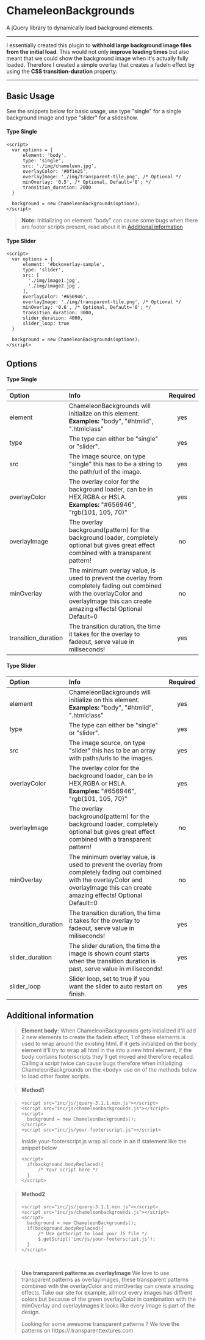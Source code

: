 ChameleonBackgrounds
===================
A jQuery library to dynamically load background elements.

------------
I essentially created this plugin to **withhold large background image files from the initial load**.
This would not only **improve loading times** but also meant that we could show the background image when it's actually fully loaded.
Therefore I created a simple overlay that creates a fadeIn effect by using the **CSS transition-duration** property.

----------


Basic Usage
-------------

See the snippets below for basic usage, use type "single" for a single background image and type "slider" for a slideshow.


#### <i class="icon-code"></i>Type Single
```
<script>
  var options = {
      element: 'body',
      type: 'single',
      src: './img/chameleon.jpg',
      overlayColor: '#0f1e25',
      overlayImage: './img/transparent-tile.png', /* Optional */
      minOverlay: '0.5', /* Optional, Default='0'; */
      transition_duration: 2000
  }

  background = new ChameleonBackgrounds(options);
</script>
```

> **Note:**
> Initializing on element "body" can cause some bugs when there are footer scripts present, read about it in [<i class="icon-folder-open"></i> Additional information](#additionalinformation)


#### <i class="icon-code"></i>Type Slider
```
<script>
  var options = {
      element: '#bckoverlay-sample',
      type: 'slider',
      src: [
        './img/image1.jpg',
        './img/image2.jpg',
      ],
      overlayColor: '#656946',
      overlayImage: './img/transparent-tile.png', /* Optional */
      minOverlay: '0.6', /* Optional, Default='0'; */
      transition_duration: 3000,
      slider_duration: 4000,
      slider_loop: true
  }

  background = new ChameleonBackgrounds(options);
</script>
```

Options
-------------------
#### <i class="icon-file"></i>Type Single
| Option   | Info  | Required   |
| :------- | :---- | :--------: |
| element  | ChameleonBackgrounds will initialize on this element.<br/> **Examples:** "body", "#htmlid", ".htmlclass" |  yes       |
| type     | The type can either be "single" or "slider". |  yes       |
| src      | The image source, on type "single" this has to be a string to the path/url of the image. |  yes       |
| overlayColor | The overlay color for the background loader, can be in HEX,RGBA or HSLA.<br /> **Examples:** "#656946", "rgb(101, 105, 70)"  |  yes       |
| overlayImage | The overlay background(pattern) for the background loader, completely optional but gives great effect combined with a transparent pattern! |  no       |
| minOverlay   | The minimum overlay value, is used to prevent the overlay from completely fading out combined with the overlayColor and overlayImage this can create amazing effects! Optional Default=0  |  no   |
| transition_duration   | The transition duration, the time it takes for the overlay to fadeout, serve value in miliseconds!  |  yes       |

#### <i class="icon-file"></i>Type Slider
| Option   | Info  | Required   |
| :------- | :---- | :--------: |
| element  | ChameleonBackgrounds will initialize on this element.<br/> **Examples:** "body", "#htmlid", ".htmlclass" |  yes       |
| type     | The type can either be "single" or "slider". |  yes       |
| src      | The image source, on type "slider" this has to be an array with paths/urls to the images. |  yes       |
| overlayColor | The overlay color for the background loader, can be in HEX,RGBA or HSLA.<br /> **Examples:** "#656946", "rgb(101, 105, 70)"  |  yes       |
| overlayImage | The overlay background(pattern) for the background loader, completely optional but gives great effect combined with a transparent pattern! |  no       |
| minOverlay   | The minimum overlay value, is used to prevent the overlay from completely fading out combined with the overlayColor and overlayImage this can create amazing effects! Optional Default=0  |  no   |
| transition_duration   | The transition duration, the time it takes for the overlay to fadeout, serve value in miliseconds!  |  yes       |
| slider_duration  | The slider duration, the time the image is shown count starts when the transition duration is past, serve value in miliseconds!  |  yes   |
| slider_loop| Slider loop, set to true if you want the slider to auto restart on finish.  |  yes       |

<a name="additionalinformation"></a>Additional information
-------------------
> **Element body:**
> When ChameleonBackgrounds gets initialized it'll add 2 new elements to create the fadein effect, 1 of these elements is used to wrap around the existing html.
> If it gets initialized on the body element it'll try to wrap all html in the <body> into a new html element, if the body contains footerscripts they'll get moved and therefore recalled.
> Calling a script twice can cause bugs therefore when initializing ChameleonBackgrounds on the &lt;body&gt; use on of the methods below to load other footer scripts.

>#### <i class="icon-code"></i> Method1

>```
><script src="inc/js/jquery-3.1.1.min.js"></script>
><script src="inc/js/chameleonbackgrounds.js"></script>
><script>
>	background = new ChameleonBackgrounds();
></script>
><script src="inc/js/your-footerscript.js"></script>
>```
>Inside your-footerscript.js wrap all code in an if statement like the snippet below
>```
><script>
>	if(background.bodyReplaced){
>		/* Your script here */
>	}
></script>
>```

>#### <i class="icon-code"></i> Method2
>```
><script src="inc/js/jquery-3.1.1.min.js"></script>
><script src="inc/js/chameleonbackgrounds.js"></script>
><script>
>	background = new ChameleonBackgrounds();
>	if(background.bodyReplaced){
>		/* Use getScript to load your JS file */
>		$.getScript('inc/js/your-footerscript.js');
>	}
></script>
>```

<br />

> **Use transparent patterns as overlayImage**
> We love to use transparent patterns as overlayImages, these transparent patterns combined with the overlayColor and minOverlay can create amazing effects.
> Take our site for example, allmost every images has diffrent colors but because of the green overlayColor in combination with the minOverlay and overlayImages it looks like every image is part of the design.
>
> Looking for some awesome transparent patterns ?
> We love the patterns on https://.transparenttextures.com
